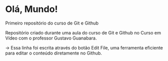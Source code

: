 # Olá, Mundo!
 Primeiro repositório do curso de Git e Github

 Repositório criado durante uma aula do curso de Git e Github no Curso em Vídeo com o professor Gustavo Guanabara.

-> Essa linha foi escrita através do botão Edit File, uma ferramenta eficiente para editar o conteúdo diretamente no Github.
